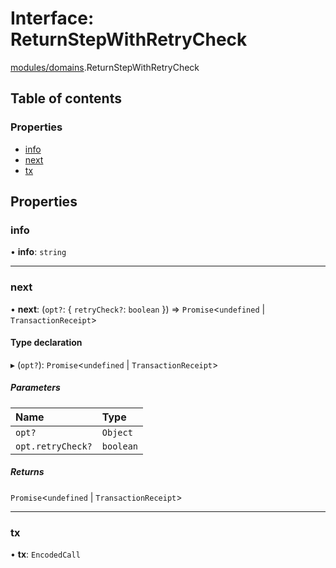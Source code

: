 # Interface: ReturnStepWithRetryCheck

[modules/domains](../modules/modules_domains.md).ReturnStepWithRetryCheck

## Table of contents

### Properties

- [info](modules_domains.ReturnStepWithRetryCheck.md#info)
- [next](modules_domains.ReturnStepWithRetryCheck.md#next)
- [tx](modules_domains.ReturnStepWithRetryCheck.md#tx)

## Properties

### info

• **info**: `string`

___

### next

• **next**: (`opt?`: { `retryCheck?`: `boolean`  }) => `Promise`<`undefined` \| `TransactionReceipt`\>

#### Type declaration

▸ (`opt?`): `Promise`<`undefined` \| `TransactionReceipt`\>

##### Parameters

| Name | Type |
| :------ | :------ |
| `opt?` | `Object` |
| `opt.retryCheck?` | `boolean` |

##### Returns

`Promise`<`undefined` \| `TransactionReceipt`\>

___

### tx

• **tx**: `EncodedCall`

